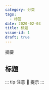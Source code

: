```yaml
---
category: 分类
tags:
  - 标签
date: 2020-02-03
title: 标题
vssue-id: 1
draft: true
---
```


摘要

<!-- more -->

## 标题

::: tip 注意
:loudspeaker: 提示
:::
